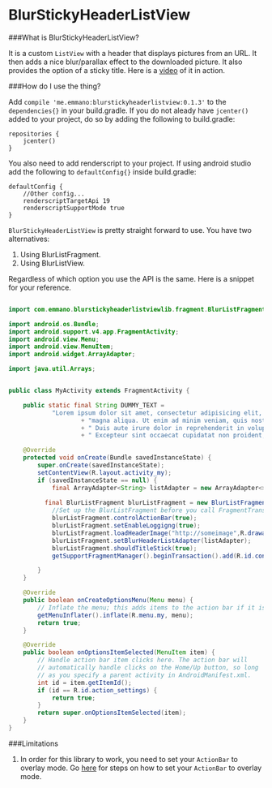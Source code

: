 BlurStickyHeaderListView
========================

###What is BlurStickyHeaderListView?

It is a custom `ListView` with a header that displays pictures from an URL. It then adds a nice blur/parallax effect to the downloaded picture. It also provides the option of a sticky title. Here is a [video](https://vid.me/bHJ) of it in action.

###How do I use the thing?

Add `compile 'me.emmano:blurstickyheaderlistview:0.1.3'` to the `dependencies{}` in your build.gradle. If you do not aleady have `jcenter()` added to your project, do so by adding the following to build.gradle:

    repositories {
        jcenter()
    }
You also need to add renderscript to your project. If using android studio add the following to `defaultConfig{}` inside build.gradle:

    defaultConfig {
        //Other config...
        renderscriptTargetApi 19
        renderscriptSupportMode true
    }
`BlurStickyHeaderListView` is pretty straight forward to use. You have two alternatives:

1. Using BlurListFragment.
2. Using BlurListView.


Regardless of which option you use the API is the same. Here is a snippet for your reference.
``` java

import com.emmano.blurstickyheaderlistviewlib.fragment.BlurListFragment;

import android.os.Bundle;
import android.support.v4.app.FragmentActivity;
import android.view.Menu;
import android.view.MenuItem;
import android.widget.ArrayAdapter;

import java.util.Arrays;


public class MyActivity extends FragmentActivity {

    public static final String DUMMY_TEXT =
            "Lorem ipsum dolor sit amet, consectetur adipisicing elit, sed do eiusmod tempor incididunt ut labore et dolore "
                    + "magna aliqua. Ut enim ad minim veniam, quis nostrud exercitation ullamco laboris nisi ut aliquip ex ea commodo consequat."
                    + " Duis aute irure dolor in reprehenderit in voluptate velit esse cillum dolore eu fugiat nulla pariatur."
                    + " Excepteur sint occaecat cupidatat non proident, sunt in culpa qui officia deserunt mollit anim id est laborum.";

    @Override
    protected void onCreate(Bundle savedInstanceState) {
        super.onCreate(savedInstanceState);
        setContentView(R.layout.activity_my);
        if (savedInstanceState == null) {
            final ArrayAdapter<String> listAdapter = new ArrayAdapter<>(this, android.R.layout.simple_list_item_1, Arrays.asList(DUMMY_TEXT, DUMMY_TEXT));
            
          final BlurListFragment blurListFragment = new BlurListFragment();
            //Set up the BlurListFragment before you call FragmentTransaction.commit() methods called after commit() will do nothing.
            blurListFragment.controlActionBar(true);
            blurListFragment.setEnableLoggigng(true);
            blurListFragment.loadHeaderImage("http://someimage",R.drawable.ic_launcher);
            blurListFragment.setBlurHeaderListAdapter(listAdapter);
            blurListFragment.shouldTitleStick(true);
            getSupportFragmentManager().beginTransaction().add(R.id.container, blurListFragment,BlurListFragment.class.getSimpleName()).commit();

        }
    }

    @Override
    public boolean onCreateOptionsMenu(Menu menu) {
        // Inflate the menu; this adds items to the action bar if it is present.
        getMenuInflater().inflate(R.menu.my, menu);
        return true;
    }

    @Override
    public boolean onOptionsItemSelected(MenuItem item) {
        // Handle action bar item clicks here. The action bar will
        // automatically handle clicks on the Home/Up button, so long
        // as you specify a parent activity in AndroidManifest.xml.
        int id = item.getItemId();
        if (id == R.id.action_settings) {
            return true;
        }
        return super.onOptionsItemSelected(item);
    }
}
```
###Limitations

1. In order for this library to work, you need to set your `ActionBar` to overlay mode. Go [here](https://developer.android.com/training/basics/actionbar/overlaying.html#EnableOverlay) for steps on how to set your `ActionBar` to overlay mode. 
